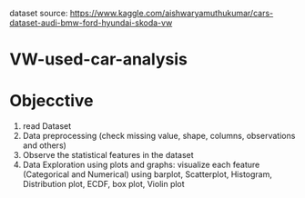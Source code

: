 
dataset source: https://www.kaggle.com/aishwaryamuthukumar/cars-dataset-audi-bmw-ford-hyundai-skoda-vw
# VW-used-car-analysis
# Objecctive
1. read Dataset
2. Data preprocessing (check missing value, shape, columns, observations and others)
3. Observe the statistical features in the dataset
4. Data Exploration using plots and graphs: visualize each feature (Categorical and Numerical) using barplot, Scatterplot, Histogram, Distribution plot, ECDF, box plot, Violin plot

